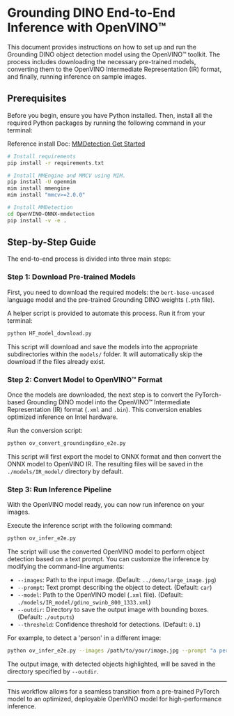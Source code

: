 # Grounding DINO End-to-End Inference with OpenVINO™

This document provides instructions on how to set up and run the Grounding DINO object detection model using the OpenVINO™ toolkit. The process includes downloading the necessary pre-trained models, converting them to the OpenVINO Intermediate Representation (IR) format, and finally, running inference on sample images.

## Prerequisites

Before you begin, ensure you have Python installed. 
Then, install all the required Python packages by running the following command in your terminal:

Reference install Doc: [MMDetection Get Started](https://mmdetection.readthedocs.io/en/latest/get_started.html)
```bash
# Install requirements
pip install -r requirements.txt

# Install MMEngine and MMCV using MIM.
pip install -U openmim
mim install mmengine
mim install "mmcv>=2.0.0"

# Install MMDetection
cd OpenVINO-ONNX-mmdetection
pip install -v -e .
```

## Step-by-Step Guide

The end-to-end process is divided into three main steps:

### Step 1: Download Pre-trained Models

First, you need to download the required models: the `bert-base-uncased` language model and the pre-trained Grounding DINO weights (`.pth` file).

A helper script is provided to automate this process. Run it from your terminal:

```bash
python HF_model_download.py
```

This script will download and save the models into the appropriate subdirectories within the `models/` folder. It will automatically skip the download if the files already exist.

### Step 2: Convert Model to OpenVINO™ Format

Once the models are downloaded, the next step is to convert the PyTorch-based Grounding DINO model into the OpenVINO™ Intermediate Representation (IR) format (`.xml` and `.bin`). This conversion enables optimized inference on Intel hardware.

Run the conversion script:

```bash
python ov_convert_groundingdino_e2e.py
```

This script will first export the model to ONNX format and then convert the ONNX model to OpenVINO IR. The resulting files will be saved in the `./models/IR_model/` directory by default.

### Step 3: Run Inference Pipeline

With the OpenVINO model ready, you can now run inference on your images.

Execute the inference script with the following command:

```bash
python ov_infer_e2e.py
```

The script will use the converted OpenVINO model to perform object detection based on a text prompt. You can customize the inference by modifying the command-line arguments:

-   `--images`: Path to the input image. (Default: `../demo/large_image.jpg`)
-   `--prompt`: Text prompt describing the object to detect. (Default: `car`)
-   `--model`: Path to the OpenVINO model (`.xml` file). (Default: `./models/IR_model/gdino_swinb_800_1333.xml`)
-   `--outdir`: Directory to save the output image with bounding boxes. (Default: `./outputs`)
-   `--threshold`: Confidence threshold for detections. (Default: `0.1`)

For example, to detect a 'person' in a different image:
```bash
python ov_infer_e2e.py --images /path/to/your/image.jpg --prompt "a person"
```

The output image, with detected objects highlighted, will be saved in the directory specified by `--outdir`.

---
This workflow allows for a seamless transition from a pre-trained PyTorch model to an optimized, deployable OpenVINO model for high-performance inference. 